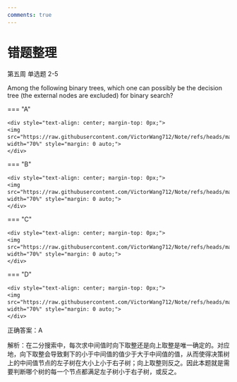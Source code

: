 ```yaml
---
comments: true
---
```


# 错题整理

第五周 单选题 2-5

Among the following binary trees, which one can possibly be the decision tree (the external nodes are excluded) for binary search?

=== "A"

    <div style="text-align: center; margin-top: 0px;">
    <img src="https://raw.githubusercontent.com/VictorWang712/Note/refs/heads/main/docs/assets/images/computer_science/data_structure_basics/mistakes_1.png" width="70%" style="margin: 0 auto;">
    </div>

=== "B"

    <div style="text-align: center; margin-top: 0px;">
    <img src="https://raw.githubusercontent.com/VictorWang712/Note/refs/heads/main/docs/assets/images/computer_science/data_structure_basics/mistakes_2.png" width="70%" style="margin: 0 auto;">
    </div>

=== "C"

    <div style="text-align: center; margin-top: 0px;">
    <img src="https://raw.githubusercontent.com/VictorWang712/Note/refs/heads/main/docs/assets/images/computer_science/data_structure_basics/mistakes_3.png" width="70%" style="margin: 0 auto;">
    </div>

=== "D"

    <div style="text-align: center; margin-top: 0px;">
    <img src="https://raw.githubusercontent.com/VictorWang712/Note/refs/heads/main/docs/assets/images/computer_science/data_structure_basics/mistakes_4.png" width="70%" style="margin: 0 auto;">
    </div>

正确答案：A

解析：在二分搜索中，每次求中间值时向下取整还是向上取整是唯一确定的。对应地，向下取整会导致剩下的小于中间值的值少于大于中间值的值，从而使得决策树上的中间值节点的左子树在大小上小于右子树；向上取整则反之。因此本题就是需要判断哪个树的每一个节点都满足左子树小于右子树，或反之。
